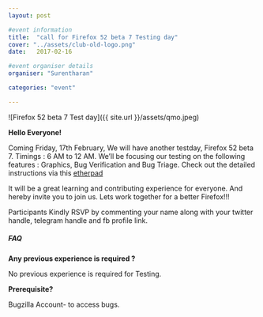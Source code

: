 ```yaml
---
layout: post

#event information
title:  "call for Firefox 52 beta 7 Testing day"
cover: "../assets/club-old-logo.png"
date:   2017-02-16

#event organiser details
organiser: "Surentharan"

categories: "event"

---
```

![Firefox 52 beta 7 Test day]({{ site.url }}/assets/qmo.jpeg)

**Hello Everyone!**

Coming Friday, 17th February, We will have another testday, Firefox 52 beta 7. Timings : 6 AM to 12 AM. We’ll be focusing our testing on the following features : Graphics, Bug Verification and Bug Triage. Check out the detailed instructions via this [etherpad](https://public.etherpad-mozilla.org/p/MozillaIN_QA_Testing_Day-20170217)

It will be a great learning and contributing experience for everyone. And hereby invite you to join us. Lets work together for a better Firefox!!!

Participants Kindly RSVP by commenting your name along with your twitter handle, telegram handle and fb profile link.

##### FAQ

**Any previous experience is required ?**

No previous experience is required for Testing.


**Prerequisite?**

Bugzilla Account- to access bugs.
